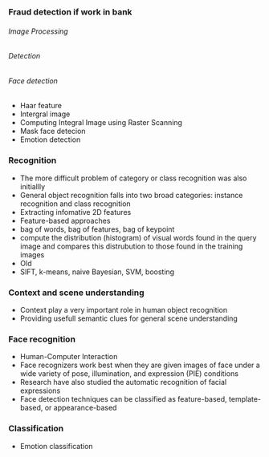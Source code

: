 ### Fraud detection if work in bank

###### Image Processing
###### Detection
###### Face detection
- Haar feature
- Intergral image
- Computing Integral Image using Raster Scanning
- Mask face detecion
- Emotion detection

### Recognition
- The more difficult problem of category or class recognition was also initiallly
- General object recognition falls into two broad categories: instance recognition and class recognition
- Extracting infomative 2D features
- Feature-based approaches
- bag of words, bag of features, bag of keypoint
- compute the distribution (histogram) of visual words found in the query image and compares this distrubution to those found in the training images
- Old
- SIFT, k-means, naive Bayesian, SVM, boosting

### Context and scene understanding

- Context play a very important role in human object recognition
- Providing usefull semantic clues for general scene understanding

### Face recognition

- Human-Computer Interaction
- Face recognizers work best when they are given images of face under a wide variety of pose, illumination, and expression (PIE) conditions
- Research have also studied the automatic recognition of facial expressions
- Face detection techniques can be classified as feature-based, template-based, or appearance-based

### Classification

- Emotion classification